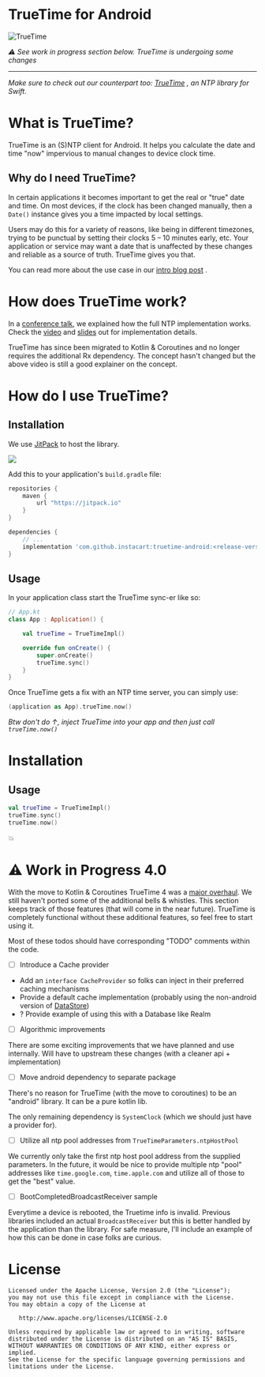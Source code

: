 # TrueTime for Android

![TrueTime](truetime.png "TrueTime for Android")

*⚠️ See work in progress section below. TrueTime is undergoing some changes*

----------------------------------------

*Make sure to check out our counterpart too: [TrueTime](https://github.com/instacart/TrueTime.swift)
, an NTP library for Swift.*

# What is TrueTime?

TrueTime is an (S)NTP client for Android. It helps you calculate the date and time "now" impervious
to manual changes to device clock time.

## Why do I need TrueTime?

In certain applications it becomes important to get the real or "true" date and time. On most
devices, if the clock has been changed manually, then a `Date()` instance gives you a time impacted
by local settings.

Users may do this for a variety of reasons, like being in different timezones, trying to be punctual
by setting their clocks 5 – 10 minutes early, etc. Your application or service may want a date that
is unaffected by these changes and reliable as a source of truth. TrueTime gives you that.

You can read more about the use case in
our [intro blog post](https://tech.instacart.com/offline-first-introducing-truetime-for-swift-and-android-15e5d968df96)
.

# How does TrueTime work?

In a [conference talk](https://vimeo.com/190922794), we explained how the full NTP implementation
works. Check the [video](https://vimeo.com/190922794#t=1466s)
and [slides](https://speakerdeck.com/kaushikgopal/learning-rx-by-example-2?slide=31) out for
implementation details.

TrueTime has since been migrated to Kotlin & Coroutines and no longer requires the additional Rx
dependency. The concept hasn't changed but the above video is still a good explainer on the concept.

# How do I use TrueTime?

## Installation

We use [JitPack](https://jitpack.io) to host the library.

[![](https://jitpack.io/v/instacart/truetime-android.svg)](https://jitpack.io/#instacart/truetime-android)

Add this to your application's `build.gradle` file:

```groovy
repositories {
    maven {
        url "https://jitpack.io"
    }
}

dependencies {
    // ...
    implementation 'com.github.instacart:truetime-android:<release-version>'
}
```

## Usage

In your application class start the TrueTime sync-er like so:

```kt
// App.kt
class App : Application() {

    val trueTime = TrueTimeImpl()

    override fun onCreate() {
        super.onCreate()
        trueTime.sync()
    }
}
```

Once TrueTime gets a fix with an NTP time server, you can simply use:

```kt
(application as App).trueTime.now()
```

_Btw don't do ↑, inject TrueTime into your app and then just call `trueTime.now()`_

# Installation

## Usage

```kt
val trueTime = TrueTimeImpl()
trueTime.sync()
trueTime.now()
```

💥

# ⚠️ Work in Progress 4.0

With the move to Kotlin & Coroutines TrueTime 4 was
a [major overhaul](https://github.com/instacart/truetime-android/pull/129). We still haven't ported
some of the additional bells & whistles. This section keeps track of those features (that will come
in the near future). TrueTime is completely functional without these additional features, so feel
free to start using it.

Most of these todos should have corresponding "TODO" comments within the code.

- [ ] Introduce a Cache provider

* Add an `interface CacheProvider` so folks can inject in their preferred caching mechanisms
* Provide a default cache implementation (probably using the non-android version
  of [DataStore](https://developer.android.com/topic/libraries/architecture/datastore#kts))
* ? Provide example of using this with a Database like Realm

- [ ] Algorithmic improvements

There are some exciting improvements that we have planned and use internally. Will have to upstream
these changes (with a cleaner api + implementation)

- [ ] Move android dependency to separate package

There's no reason for TrueTime (with the move to coroutines) to be an "android" library. It can be a
pure kotlin lib.

The only remaining dependency is `SystemClock` (which we should just have a provider for).

- [ ] Utilize all ntp pool addresses from `TrueTimeParameters.ntpHostPool`

We currently only take the first ntp host pool address from the supplied parameters. In the future,
it would be nice to provide multiple ntp "pool" addresses like `time.google.com`, `time.apple.com`
and utilize all of those to get the "best" value.

- [ ] BootCompletedBroadcastReceiver sample

Everytime a device is rebooted, the Truetime info is invalid. Previous libraries included an
actual `BroadcastReceiver` but this is better handled by the application than the library. For safe
measure, I'll include an example of how this can be done in case folks are curious.

# License

```
Licensed under the Apache License, Version 2.0 (the "License");
you may not use this file except in compliance with the License.
You may obtain a copy of the License at

   http://www.apache.org/licenses/LICENSE-2.0

Unless required by applicable law or agreed to in writing, software
distributed under the License is distributed on an "AS IS" BASIS,
WITHOUT WARRANTIES OR CONDITIONS OF ANY KIND, either express or implied.
See the License for the specific language governing permissions and
limitations under the License.
```
